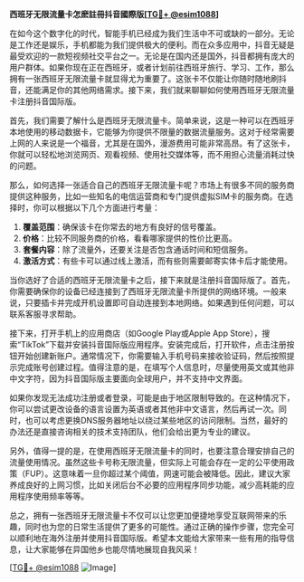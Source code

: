 **西班牙无限流量卡怎麽註冊抖音國際版[[TG💪+ @esim1088](https://t.me/s/esim1088)]**

在如今这个数字化的时代，智能手机已经成为我们生活中不可或缺的一部分。无论是工作还是娱乐，手机都能为我们提供极大的便利。而在众多应用中，抖音无疑是最受欢迎的一款短视频社交平台之一。无论是在国内还是国外，抖音都拥有庞大的用户群体。如果你现在正在西班牙，或者计划前往西班牙旅行、学习、工作，那么拥有一张西班牙无限流量卡就显得尤为重要了。这张卡不仅能让你随时随地刷抖音，还能满足你的其他网络需求。接下来，我们就来聊聊如何使用西班牙无限流量卡注册抖音国际版。

首先，我们需要了解什么是西班牙无限流量卡。简单来说，这是一种可以在西班牙本地使用的移动数据卡，它能够为你提供不限量的数据流量服务。这对于经常需要上网的人来说是一个福音，尤其是在国外，漫游费用可能非常高昂。有了这张卡，你就可以轻松地浏览网页、观看视频、使用社交媒体等，而不用担心流量消耗过快的问题。

那么，如何选择一张适合自己的西班牙无限流量卡呢？市场上有很多不同的服务商提供这种服务，比如一些知名的电信运营商和专门提供虚拟SIM卡的服务商。在选择时，你可以根据以下几个方面进行考量：

1. **覆盖范围**：确保该卡在你常去的地方有良好的信号覆盖。
2. **价格**：比较不同服务商的价格，看看哪家提供的性价比更高。
3. **套餐内容**：除了流量外，还要关注是否包含通话时间和短信服务。
4. **激活方式**：有些卡可以通过线上激活，而有些则需要邮寄实体卡后才能使用。

当你选好了合适的西班牙无限流量卡之后，接下来就是注册抖音国际版了。首先，你需要确保你的设备已经连接到了西班牙无限流量卡所提供的网络环境。一般来说，只要插卡并完成开机设置即可自动连接到本地网络。如果遇到任何问题，可以联系客服寻求帮助。

接下来，打开手机上的应用商店（如Google Play或Apple App Store），搜索“TikTok”下载并安装抖音国际版应用程序。安装完成后，打开软件，点击注册按钮开始创建新账户。通常情况下，你需要输入手机号码来接收验证码，然后按照提示完成账号创建过程。值得注意的是，在填写个人信息时，尽量使用英文或其他非中文字符，因为抖音国际版主要面向全球用户，并不支持中文界面。

如果你发现无法成功注册或者登录，可能是由于地区限制导致的。在这种情况下，你可以尝试更改设备的语言设置为英语或者其他非中文语言，然后再试一次。同时，也可以考虑更换DNS服务器地址以绕过某些地区的访问限制。当然，最好的办法还是直接咨询相关的技术支持团队，他们会给出更为专业的建议。

另外，值得一提的是，在使用西班牙无限流量卡的同时，也要注意合理安排自己的流量使用情况。虽然这些卡号称无限流量，但实际上可能会存在一定的公平使用政策（FUP）。这意味着一旦你超过某个阈值，网速可能会被降低。因此，建议大家养成良好的上网习惯，比如关闭后台不必要的应用程序同步功能，减少高耗能的应用程序使用频率等等。

总之，拥有一张西班牙无限流量卡不仅可以让您更加便捷地享受互联网带来的乐趣，同时也为您的日常生活提供了更多的可能性。通过正确的操作步骤，您完全可以顺利地在海外注册并使用抖音国际版。希望本文能给大家带来一些有用的指导信息，让大家能够在异国他乡也能尽情地展现自我风采！

[[TG💪+ @esim1088](https://t.me/s/esim1088) ![Image](https://i.postimg.cc/4NQfJmqS/Snipaste-2025-05-13-00-14-12.png)]